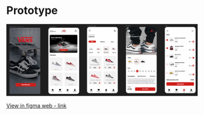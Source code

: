 # Prototype 

![Exemplo](https://github.com/AngieFaria/portefolio/blob/main/UX%20UI/vans/vans%20screenshot%20project.png)

[View in figma web - link](https://www.figma.com/file/UFPt50iEhv8OWLGoAuScVY/VANS?node-id=26%3A584)



